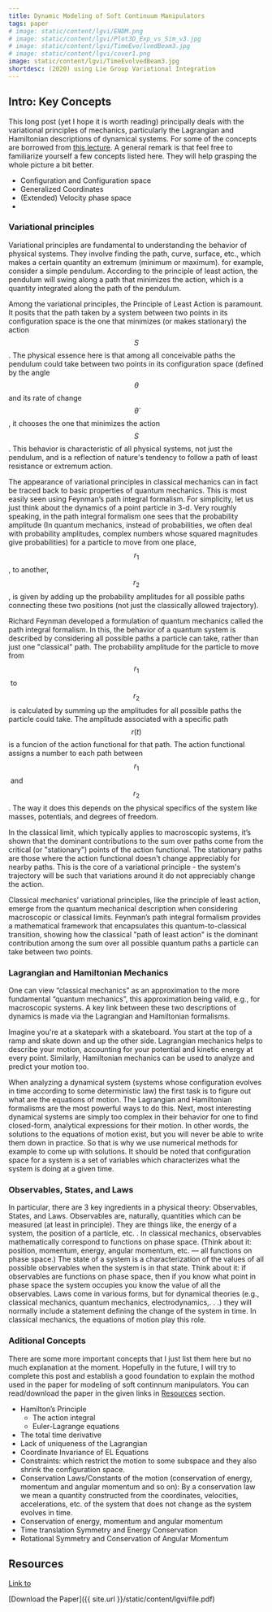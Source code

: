 ```yaml
---
title: Dynamic Modeling of Soft Continuum Manipulators 
tags: paper
# image: static/content/lgvi/ENDM.png
# image: static/content/lgvi/Plot3D_Exp_vs_Sim_v3.jpg
# image: static/content/lgvi/TimeEvo/lvedBeam3.jpg
# image: static/content/lgvi/cover1.png
image: static/content/lgvi/TimeEvolvedBeam3.jpg
shortdesc: (2020) using Lie Group Variational Integration
---
```


<div class="justify-text">

## Intro: Key Concepts
This long post (yet I hope it is worth reading) principally deals with the variational principles of mechanics, particularly the Lagrangian and Hamiltonian descriptions of dynamical systems. For some of the concepts are borrowed from [this lecture](https://www.physics.usu.edu/torre/6010_Fall_2016/). A general remark is that feel free to familiarize yourself a few concepts listed here. They will help grasping the whole picture a bit better.
<!-- ### Aditional Concepts -->
<!-- ### <span id="aditional-concepts">Aditional Concepts</span> -->
- Configuration and Configuration space
- Generalized Coordinates
- (Extended) Velocity phase space
- 
### Variational principles

Variational principles are fundamental to understanding the behavior of physical systems. They involve finding the path, curve, surface, etc., which makes a certain quantity an extremum (minimum or maximum). for example, consider a simple pendulum. According to the principle of least action, the pendulum will swing along a path that minimizes the action, which is a quantity integrated along the path of the pendulum.



Among the variational principles, the Principle of Least Action is paramount. It posits that the path taken by a system between two points in its configuration space is the one that minimizes (or makes stationary) the action 
$$ S $$. The physical essence here is that among all conceivable paths the pendulum could take between two points in its configuration space (defined by the angle $$ \theta $$ and its rate of change $$ \dot{\theta} $$, it chooses the one that minimizes the action $$ S $$. This behavior is characteristic of all physical systems, not just the pendulum, and is a reflection of nature's tendency to follow a path of least resistance or extremum action.

The appearance of variational principles in classical mechanics can in fact be traced
back to basic properties of quantum mechanics. This is most easily seen using Feynman’s path integral formalism. For simplicity, let us just think about the dynamics of a point particle in 3-d. Very roughly speaking, in the path integral formalism one sees that the probability amplitude (In quantum mechanics, instead of probabilities, we often deal with probability amplitudes, complex numbers whose squared magnitudes give probabilities) for a particle to move from one place, $$ r_1 $$, to another, $$ r_2 $$, is given by adding up the probability amplitudes for all possible paths connecting these two positions (not just the classically allowed trajectory).

Richard Feynman developed a formulation of quantum mechanics called the path integral formalism. In this, the behavior of a quantum system is described by considering all possible paths a particle can take, rather than just one "classical" path. The probability amplitude for the particle to move from $$ r_1 $$ ​ to $$ r_2 $$ ​ is calculated by summing up the amplitudes for all possible paths the particle could take. The amplitude associated with a specific path 
$$ r(t) $$ is a funcion of the action functional for that path. The action functional assigns a number to each path between $$ r_1 $$ ​ and $$ r_2 $$. The way it does this depends on the physical specifics of the system like masses, potentials, and degrees of freedom.

In the classical limit, which typically applies to macroscopic systems, it’s shown that the dominant contributions to the sum over paths come from the critical (or "stationary") points of the action functional. The stationary paths are those where the action functional doesn't change appreciably for nearby paths. This is the core of a variational principle - the system's trajectory will be such that variations around it do not appreciably change the action.


Classical mechanics’ variational principles, like the principle of least action, emerge from the quantum mechanical description when considering macroscopic or classical limits. Feynman’s path integral formalism provides a mathematical framework that encapsulates this quantum-to-classical transition, showing how the classical "path of least action" is the dominant contribution among the sum over all possible quantum paths a particle can take between two points.



### Lagrangian and Hamiltonian Mechanics

One can view “classical mechanics” as an
approximation to the more fundamental “quantum mechanics”, this approximation being
valid, e.g., for macroscopic systems. A key link between these two descriptions of dynamics
is made via the Lagrangian and Hamiltonian formalisms.

<!-- Lagrangian Mechanics is a reformulation of classical mechanics introduced by Joseph Louis Lagrange. The Lagrangian function  $$ L $$  is defined as the difference between the kinetic energy  $$ T $$  and potential energy  $$ V $$  of a system, i.e., 
 $$ L=T−V $$ . Take a block sliding down a frictionless incline. Using Lagrangian mechanics, one can derive the equations of motion by applying the Euler-Lagrange equation, a fundamental equation in this formulation.

This is another reformulation by William Rowan Hamilton. The Hamiltonian function  $$ H $$  is defined as the sum of the kinetic and potential energies,  $$ H=T+V $$ .  In a simple harmonic oscillator (a mass on a spring), Hamiltonian mechanics allows us to write down the equations of motion in a succinct form, which can then be solved to find the position and velocity of the mass as functions of time. -->

Imagine you're at a skatepark with a skateboard. You start at the top of a ramp and skate down and up the other side. Lagrangian mechanics helps to describe your motion, accounting for your potential and kinetic energy at every point. Similarly, Hamiltonian mechanics can be used to analyze and predict your motion too.

When analyzing a dynamical system (systems whose configuration evolves
in time according to some deterministic law) the first task is to figure out what are the equations of motion. The Lagrangian
and Hamiltonian formalisms are the most powerful ways to do this. Next, most interesting dynamical systems are simply too complex in their
behavior for one to find closed-form, analytical expressions for their motion. In other
words, the solutions to the equations of motion exist, but you will never be able to write
them down in practice. So that is why we use numerical methods for example to come up with solutions. It should be noted that configuration
space for a system is a set of variables which characterizes what the system is
doing at a given time.


### Observables, States, and Laws

In particular, there are 3 key ingredients in a physical theory: Observables,
States, and Laws. Observables are, naturally, quantities which can be measured (at least in principle).
They are things like, the energy of a system, the position of a particle, etc. . In classical
mechanics, observables mathematically correspond to functions on phase space. (Think
about it: position, momentum, energy, angular momentum, etc. — all functions on phase
space.) The state of a system is a characterization of the values of all possible
observables when the system is in that state. Think about it: if observables
are functions on phase space, then if you know what point in phase space the system
occupies you know the value of all the observables. Laws come in various forms, but for dynamical theories (e.g., classical mechanics, quantum mechanics, electrodynamics,. . .) they will normally include a statement defining
the change of the system in time. In classical mechanics, the equations of motion play this
role.


### <span id="aditional-concepts">Aditional Concepts</span>
There are some more important concepts that I just list them here but no much explanation at the moment. Hopefully in the future, I will try to complete this post and establish a good foundation to explain the mothod used in the paper for modeling of soft continnum manipulators. You can read/download the paper in the given links in [Resources](#Resources) section.

- Hamilton’s Principle
  - The action integral
  - Euler-Lagrange equations
- The total time derivative
- Lack of uniqueness of the Lagrangian
- Coordinate Invariance of EL Equations
- Constraints: which restrict the motion to some subspace and they also shrink the configuration space.
- Conservation Laws/Constants of the motion (conservation of energy, momentum and angular momentum and so on): By a conservation law we mean a quantity constructed from the coordinates, velocities, accelerations, etc. of the system that does not change as the system evolves in time.
- Conservation of energy, momentum and angular momentum
- Time translation Symmetry and Energy Conservation
- Rotational Symmetry and Conservation of Angular Momentum

<div>


## <span id="Resources">Resources</span>

<a class="plosone-logo" href="https://journals.plos.org/plosone/article?id=10.1371/journal.pone.0236121">Link to</a>

[Download the Paper]({{ site.url }}/static/content/lgvi/file.pdf)


